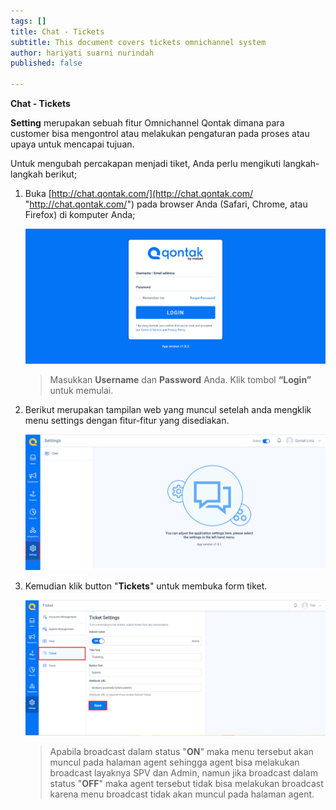 ```yaml
---
tags: []
title: Chat - Tickets
subtitle: This document covers tickets omnichannel system
author: hariyati suarni nurindah
published: false

---
```

**Chat - Tickets**

**Setting** merupakan sebuah fitur Omnichannel Qontak dimana para customer bisa mengontrol atau melakukan pengaturan pada proses atau upaya untuk mencapai tujuan.

Untuk mengubah percakapan menjadi tiket, Anda perlu mengikuti langkah-langkah berikut;

1. Buka [http://chat.qontak.com/](http://chat.qontak.com/ "http://chat.qontak.com/") pada browser Anda (Safari, Chrome, atau Firefox) di komputer Anda;

   ![](/uploads/login-qontak-c.png)

   > Masukkan **Username** dan **Password** Anda. Klik tombol **“Login”** untuk memulai.
2. Berikut merupakan tampilan web yang muncul setelah anda mengklik menu settings dengan fitur-fitur yang disediakan.

   ![](/uploads/setting.PNG)
3. Kemudian klik button "**Tickets**" untuk membuka form tiket.

   ![](/uploads/tiketcrm.PNG)

   > Apabila broadcast dalam status "**ON**" maka menu tersebut akan muncul pada halaman agent sehingga agent bisa melakukan broadcast layaknya SPV dan Admin, namun jika broadcast dalam status "**OFF**" maka agent tersebut tidak bisa melakukan broadcast karena menu broadcast tidak akan muncul pada halaman agent.